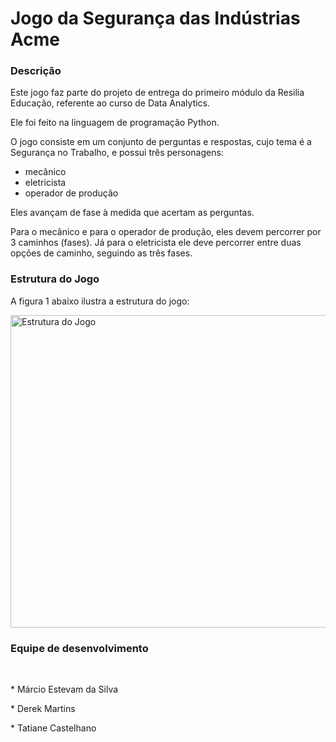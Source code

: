 <h1>Jogo da Segurança das Indústrias Acme</h1>

<h3>Descrição</h3>

<p>Este jogo faz parte do projeto de entrega do primeiro módulo da Resilia Educação, referente ao curso de Data Analytics.
 
 Ele foi feito na linguagem de programação Python.
  
 O jogo consiste em um conjunto de perguntas e respostas, cujo tema é a Segurança no Trabalho, e possui três personagens:
  
  * mecânico
  * eletricista
  * operador de produção
  
Eles avançam de fase à medida que acertam as perguntas.
  
Para o mecânico e para o operador de produção, eles devem percorrer por 3 caminhos (fases).
Já para o eletricista ele deve percorrer entre duas opções de caminho, seguindo as três fases.

<h3>Estrutura do Jogo</h3>  
  
A figura 1 abaixo ilustra a estrutura do jogo:
  
<img src="https://static.wixstatic.com/media/fa559d_dc951194e4de44f48268b6fcf7243762~mv2.jpg/v1/fill/w_746,h_372,al_c,q_80,usm_0.66_1.00_0.01/Storytelling%20(1).webp" alt="Estrutura do Jogo" width=2000 height=500>
 
<h3>Equipe de desenvolvimento</h3>
<br>
<p>* Márcio Estevam da Silva</p>
<p>* Derek Martins</p>
<p>* Tatiane Castelhano</p>
